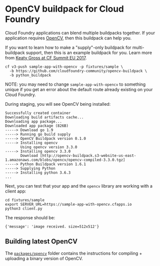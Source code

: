 # OpenCV buildpack for Cloud Foundry

Cloud Foundry applications can blend multiple buildpacks together. If your application requires [OpenCV](https://opencv.org/), then this buildpack can help you.

If you want to learn how to make a "supply"-only buildpack for multi-buildpack support, then this is an example buildpack for you. Learn more from [Keaty Gross at CF Summit EU 2017](https://www.youtube.com/watch?v=41wEXS03U78).

```
cf v3-push sample-app-with-opencv -p fixtures/sample \
  -b https://github.com/cloudfoundry-community/opencv-buildpack \
  -b python_buildpack
```

NOTE: you may need to change `sample-app-with-opencv` to something unique if you get an error about the default route already existing on your Cloud Foundry.

During staging, you will see OpenCV being installed:

```
Successfully created container
Downloading build artifacts cache...
Downloading app package...
Downloaded app package (826B)
-----> Download go 1.9
-----> Running go build supply
-----> OpenCV Buildpack version 0.1.0
-----> Installing opencv
       Using opencv version 3.3.0
-----> Installing opencv 3.3.0
       Download [http://opencv-buildpack.s3-website-us-east-1.amazonaws.com/blobs/opencv/opencv-compiled-3.3.0.tgz]
-----> Python Buildpack version 1.6.1
-----> Supplying Python
-----> Installing python 3.6.3
...
```

Next, you can test that your app and the `opencv` library are working with a client app:

```
cd fixtures/sample
export SERVER_URL=https://sample-app-with-opencv.cfapps.io
python3 client.py
```

The response should be:

```
{'message': 'image received. size=512x512'}
```

## Building latest OpenCV

The [`packages/opencv`](https://github.com/cloudfoundry-community/opencv-buildpack/tree/master/packages/opencv) folder contains the instructions for compiling + uploading a binary version of OpenCV.
